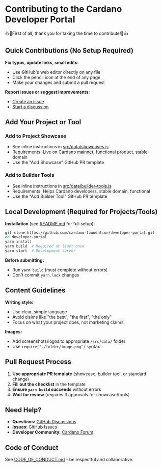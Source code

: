 # Contributing to the Cardano Developer Portal

👍🎉First of all, thank you for taking the time to contribute!🎉👍

## Quick Contributions (No Setup Required)

**Fix typos, update links, small edits:**

- Use GitHub's web editor directly on any file
- Click the pencil icon at the end of any page
- Make your changes and submit a pull request

**Report issues or suggest improvements:**

- [Create an issue](https://github.com/cardano-foundation/developer-portal/issues)
- [Start a discussion](https://github.com/cardano-foundation/developer-portal/discussions)

## Add Your Project or Tool

### Add to Project Showcase

- See inline instructions in [src/data/showcases.js](https://github.com/cardano-foundation/developer-portal/blob/staging/src/data/showcases.js)
- Requirements: Live on Cardano mainnet, functional product, stable domain
- Use the "Add Showcase" GitHub PR template

### Add to Builder Tools

- See inline instructions in [src/data/builder-tools.js](https://github.com/cardano-foundation/developer-portal/blob/staging/src/data/builder-tools.js)
- Requirements: Helps Cardano developers, stable domain, functional
- Use the "Add Builder Tool" GitHub PR template

## Local Development (Required for Projects/Tools)

**Installation** (see [README.md](README.md) for full setup):

```bash
git clone https://github.com/cardano-foundation/developer-portal.git
cd developer-portal
yarn install
yarn build  # Required at least once
yarn start  # Development server
```

**Before submitting:**

- Run `yarn build` (must complete without errors)
- Don't commit `yarn.lock` changes

## Content Guidelines

**Writing style:**

- Use clear, simple language
- Avoid claims like "the best", "the first", "the only"
- Focus on what your project does, not marketing claims

**Images:**

- Add screenshots/logos to appropriate `/src/data/` folder
- Use `require("./folder/image.png")` syntax

## Pull Request Process

1. **Use appropriate PR template** (showcase, builder tool, or standard change)
2. **Fill out the checklist** in the template
3. **Ensure `yarn build` succeeds** without errors
4. **Wait for review** (requires 3 approvals for showcase/tools)

## Need Help?

- **Questions:** [GitHub Discussions](https://github.com/cardano-foundation/developer-portal/discussions)
- **Issues:** [GitHub Issues](https://github.com/cardano-foundation/developer-portal/issues)  
- **Developer Community:** [Cardano Forum](https://forum.cardano.org/c/developers/29)

## Code of Conduct

See [CODE_OF_CONDUCT.md](CODE_OF_CONDUCT.md) - be respectful and collaborative.
